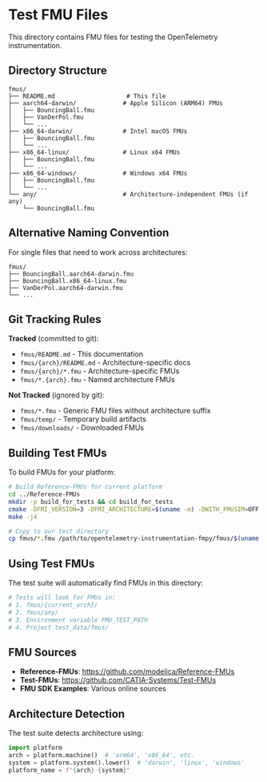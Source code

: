 # Test FMU Files

This directory contains FMU files for testing the OpenTelemetry instrumentation.

## Directory Structure

```
fmus/
├── README.md                    # This file
├── aarch64-darwin/             # Apple Silicon (ARM64) FMUs
│   ├── BouncingBall.fmu
│   ├── VanDerPol.fmu
│   └── ...
├── x86_64-darwin/              # Intel macOS FMUs
│   ├── BouncingBall.fmu
│   └── ...
├── x86_64-linux/               # Linux x64 FMUs
│   ├── BouncingBall.fmu
│   └── ...
├── x86_64-windows/             # Windows x64 FMUs
│   ├── BouncingBall.fmu
│   └── ...
└── any/                        # Architecture-independent FMUs (if any)
    └── BouncingBall.fmu
```

## Alternative Naming Convention

For single files that need to work across architectures:
```
fmus/
├── BouncingBall.aarch64-darwin.fmu
├── BouncingBall.x86_64-linux.fmu
├── VanDerPol.aarch64-darwin.fmu
└── ...
```

## Git Tracking Rules

**Tracked** (committed to git):
- `fmus/README.md` - This documentation
- `fmus/{arch}/README.md` - Architecture-specific docs
- `fmus/{arch}/*.fmu` - Architecture-specific FMUs
- `fmus/*.{arch}.fmu` - Named architecture FMUs

**Not Tracked** (ignored by git):
- `fmus/*.fmu` - Generic FMU files without architecture suffix
- `fmus/temp/` - Temporary build artifacts
- `fmus/downloads/` - Downloaded FMUs

## Building Test FMUs

To build FMUs for your platform:

```bash
# Build Reference-FMUs for current platform
cd ../Reference-FMUs
mkdir -p build_for_tests && cd build_for_tests
cmake -DFMI_VERSION=3 -DFMI_ARCHITECTURE=$(uname -m) -DWITH_FMUSIM=OFF ..
make -j4

# Copy to our test directory
cp fmus/*.fmu /path/to/opentelemetry-instrumentation-fmpy/fmus/$(uname -m)-$(uname -s | tr '[:upper:]' '[:lower:]')/
```

## Using Test FMUs

The test suite will automatically find FMUs in this directory:

```python
# Tests will look for FMUs in:
# 1. fmus/{current_arch}/
# 2. fmus/any/
# 3. Environment variable FMU_TEST_PATH
# 4. Project test_data/fmus/
```

## FMU Sources

- **Reference-FMUs**: https://github.com/modelica/Reference-FMUs
- **Test-FMUs**: https://github.com/CATIA-Systems/Test-FMUs
- **FMU SDK Examples**: Various online sources

## Architecture Detection

The test suite detects architecture using:
```python
import platform
arch = platform.machine()  # 'arm64', 'x86_64', etc.
system = platform.system().lower()  # 'darwin', 'linux', 'windows'
platform_name = f"{arch}-{system}"
```